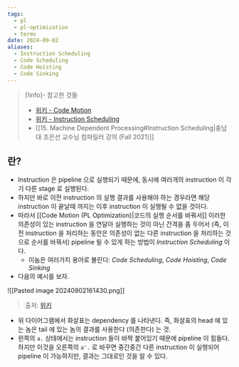 ```yaml
---
tags:
  - pl
  - pl-optimization
  - terms
date: 2024-09-02
aliases:
  - Instruction Scheduling
  - Code Scheduling
  - Code Hoisting
  - Code Sinking
---
```

> [!info]- 참고한 것들
> - [위키 - Code Motion](https://en.wikipedia.org/wiki/Code_motion)
> - [위키 - Instruction Scheduling](https://en.wikipedia.org/wiki/Instruction_scheduling)
> - [[15. Machine Dependent Processing#Instruction Scheduling|충남대 조은선 교수님 컴파일러 강의 (Fall 2021)]]

## 란?

- Instruction 은 pipeline 으로 실행되기 때문에, 동시에 여러개의 instruction 이 각기 다른 stage 로 실행된다.
- 하지만 바로 이전 instruction 의 실행 결과를 사용해야 하는 경우라면 해당 instruction 이 끝날때 까지는 이후 instruction 이 실행될 수 없을 것이다.
- 따라서 [[Code Motion (PL Optimization)|코드의 실행 순서를 바꿔서]] 이러한 의존성이 있는 instruction 을 연달아 실행하는 것이 아닌 간격을 좀 두어서 (즉, 이전 instruction 을 처리하는 동안은 의존성이 없는 다른 instruction 을 처리하는 것으로 순서를 바꿔서) pipeline 될 수 있게 하는 방법이 *Instruction Scheduling* 이다.
	- 이놈은 여러가지 용어로 불린다: *Code Scheduling*, *Code Hoisting*, *Code Sinking*
- 다음의 예시를 보자.

![[Pasted image 20240902161430.png]]
> 출처: [위키](https://en.wikipedia.org/wiki/Code_motion#/media/File:Preventing_dependency_stalls_in_assembled_code_with_code_movement.jpg)

- 위 다이어그램에서 화살표는 dependency 를 나타낸다. 즉, 화살표의 head 에 있는 놈은 tail 에 있는 놈의 결과를 사용한다 (의존한다) 는 것.
- 왼쪽의 `a.` 상태에서는 instruction 들이 바짝 붙어있기 때문에 pipeline 이 힘들다. 하지만 이것을 오른쪽의 `a'.` 로 바꾸면 중간중간 다른 instruction 이 실행되어 pipeline 이 가능하지만, 결과는 그대로인 것을 알 수 있다.